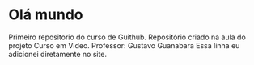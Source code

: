 # Olá mundo
 Primeiro repositorio do curso de Guithub.
 Repositório criado na aula do projeto Curso em Video.
 Professor: Gustavo Guanabara
Essa linha eu adicionei diretamente  no site.
